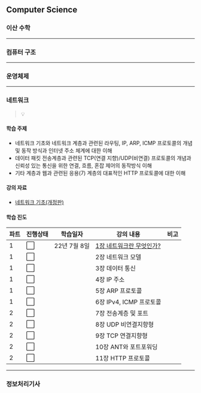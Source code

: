 ## Computer Science

### 이산 수학

---

### 컴퓨터 구조

---

### 운영체제

---

### 네트워크

> 💡

#### 학습 주제

* 네트워크 기초와 네트워크 계층과 관련된 라우팅, IP, ARP, ICMP 프로토콜의 개념 및 동작 방식과 인터넷 주소 체계에 대한 이해
* 데이터 패킷 전송계층과 관련된 TCP(연결 지향)/UDP(비연결) 프로토콜의 개념과 신뢰성 있는 통신을 위한 연결, 흐름, 혼잡 제어의 동작방식 이해
* 기타 계층과 웹과 관련된 응용(7) 계층의 대표적인 HTTP 프로토콜에 대한 이해

#### 강의 자료

* [네트워크 기초(개정판)](https://www.youtube.com/playlist?list=PL0d8NnikouEWcF1jJueLdjRIC4HsUlULi)

#### 학습 진도

| 파트 | 진행상태             | 학습일자     | 강의 내용                                                    | 비고 |
| ---- | -------------------- | ------------ | ------------------------------------------------------------ | ---- |
| 1    | :white_large_square: | 22년 7월 8일 | [1장 네트워크란 무엇인가?](./네트워크/1장-네트워크란-무엇인가.md) |      |
| 1    | :white_large_square: |              | 2장 네트워크 모델                                            |      |
| 1    | :white_large_square: |              | 3장 데이터 통신                                              |      |
| 1    | :white_large_square: |              | 4장 IP 주소                                                  |      |
| 1    | :white_large_square: |              | 5장 ARP 프로토콜                                             |      |
| 1    | :white_large_square: |              | 6장 IPv4, ICMP 프로토콜                                      |      |
| 2    | :white_large_square: |              | 7장 전송계층 및 포트                                         |      |
| 2    | :white_large_square: |              | 8장 UDP 비연결지향형                                         |      |
| 2    | :white_large_square: |              | 9장 TCP 연결지향형                                           |      |
| 2    | :white_large_square: |              | 10장 ANT와 포트포워딩                                        |      |
| 2    | :white_large_square: |              | 11장 HTTP 프로토콜                                           |      |



---

### 정보처리기사

